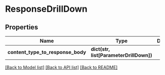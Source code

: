 # ResponseDrillDown

## Properties
Name | Type | Description | Notes
------------ | ------------- | ------------- | -------------
**content_type_to_response_body** | **dict(str, list[ParameterDrillDown])** |  | [optional] 

[[Back to Model list]](../README.md#documentation-for-models) [[Back to API list]](../README.md#documentation-for-api-endpoints) [[Back to README]](../README.md)

